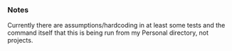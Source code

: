 ### Notes

Currently there are assumptions/hardcoding in at least some tests and the command itself that this is being run from my Personal directory, not projects.

